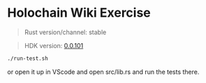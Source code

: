 # Holochain Wiki Exercise

> Rust version/channel: stable

> HDK version: [0.0.101](https://docs.rs/hdk/0.0.101/hdk/)

```bash
./run-test.sh
```

or open it up in VScode and open src/lib.rs and run the tests there.

